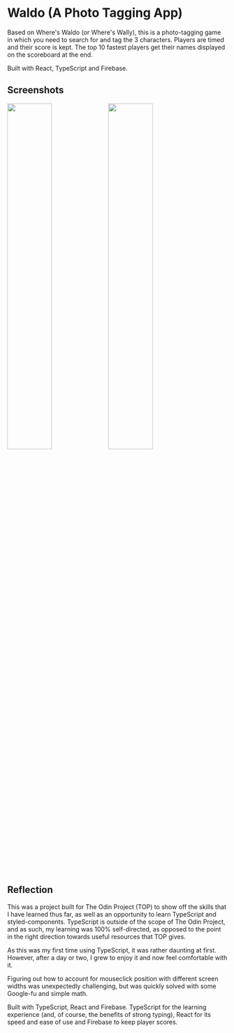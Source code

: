 # Waldo (A Photo Tagging App)

Based on Where's Waldo (or Where's Wally), this is a photo-tagging game in which you need to search for and tag the 3 characters.
Players are timed and their score is kept.
The top 10 fastest players get their names displayed on the scoreboard at the end.

Built with React, TypeScript and Firebase.

## Screenshots

<img src="https://i.imgur.com/36t1h4t.png" width="45%"></img> <img src="https://i.imgur.com/xbn1dJ9.png" width="45%"></img>

## Reflection

This was a project built for The Odin Project (TOP) to show off the skills that I have learned thus far, as well as an opportunity to learn TypeScript and styled-components. TypeScript is outside of the scope of The Odin Project, and as such, my learning was 100% self-directed, as opposed to the point in the right direction towards useful resources that TOP gives.

As this was my first time using TypeScript, it was rather daunting at first. However, after a day or two, I grew to enjoy it and now feel comfortable with it.

Figuring out how to account for mouseclick position with different screen widths was unexpectedly challenging, but was quickly solved with some Google-fu and simple math.

Built with TypeScript, React and Firebase. TypeScript for the learning experience (and, of course, the benefits of strong typing), React for its speed and ease of use and Firebase to keep player scores.
